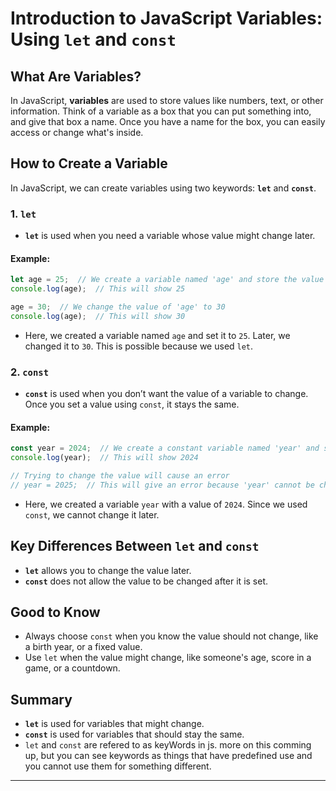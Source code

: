 # Introduction to JavaScript Variables: Using `let` and `const`

## What Are Variables?

In JavaScript, **variables** are used to store values like numbers, text, or other information. Think of a variable as a box that you can put something into, and give that box a name. Once you have a name for the box, you can easily access or change what's inside.

## How to Create a Variable

In JavaScript, we can create variables using two keywords: **`let`** and **`const`**.

### 1. `let`

- **`let`** is used when you need a variable whose value might change later.

#### Example:

```javascript
let age = 25;  // We create a variable named 'age' and store the value 25
console.log(age);  // This will show 25

age = 30;  // We change the value of 'age' to 30
console.log(age);  // This will show 30
```

- Here, we created a variable named `age` and set it to `25`. Later, we changed it to `30`. This is possible because we used `let`.

### 2. `const`

- **`const`** is used when you don’t want the value of a variable to change. Once you set a value using `const`, it stays the same.

#### Example:

```javascript
const year = 2024;  // We create a constant variable named 'year' and store the value 2024
console.log(year);  // This will show 2024

// Trying to change the value will cause an error
// year = 2025;  // This will give an error because 'year' cannot be changed
```

- Here, we created a variable `year` with a value of `2024`. Since we used `const`, we cannot change it later.

## Key Differences Between `let` and `const`

- **`let`** allows you to change the value later.
- **`const`** does not allow the value to be changed after it is set.

## Good to Know

- Always choose `const` when you know the value should not change, like a birth year, or a fixed value.
- Use `let` when the value might change, like someone's age, score in a game, or a countdown.

## Summary

- **`let`** is used for variables that might change.
- **`const`** is used for variables that should stay the same.
- `let` and `const` are refered to as keyWords in js. more on this comming up, but you can see keywords as things that have predefined use and you cannot use them for something different.

---